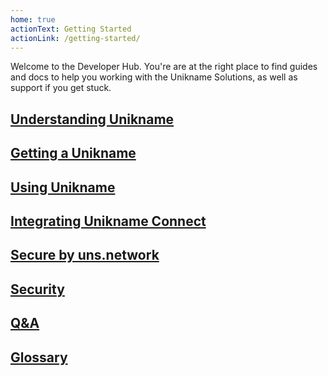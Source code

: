 ```yaml
---
home: true
actionText: Getting Started
actionLink: /getting-started/
---
```


Welcome to the <unikname/> Developer Hub. You're are at the right place to find guides and docs to help you working with the Unikname Solutions, as well as support if you get stuck.

## [Understanding Unikname](/introduction/)

## [Getting a Unikname](/get-unikname/)

## [Using Unikname](/how-to-use-unikname/)

## [Integrating Unikname Connect](/integration/connect)

## [Secure by uns.network](/uns-network/])

## [Security](/security/)

## [Q&A](/qna/)

## [Glossary](/glossary/)
